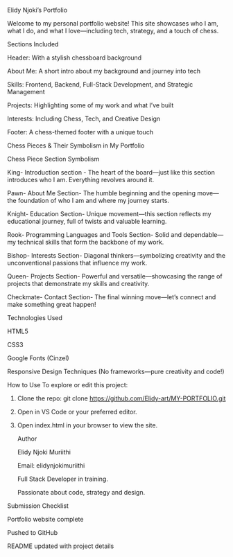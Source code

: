 Elidy Njoki’s Portfolio

Welcome to my personal portfolio website! This site showcases who I am, what I do, and what I love—including tech, strategy, and a touch of chess.

 Sections Included

Header: With a stylish chessboard background

About Me: A short intro about my background and journey into tech

Skills: Frontend, Backend, Full-Stack Development, and Strategic Management

Projects: Highlighting some of my work and what I’ve built

Interests: Including Chess, Tech, and Creative Design

Footer: A chess-themed footer with a unique touch


 Chess Pieces & Their Symbolism in My Portfolio
 
Chess Piece	Section	Symbolism

King- Introduction section - The heart of the board—just like this section introduces who I am. Everything revolves around it.

Pawn- About Me Section-  The humble beginning and the opening move—the foundation of who I am and where my journey starts.

Knight- Education Section-	Unique movement—this section reflects my educational journey, full of twists and valuable learning.

Rook- Programming Languages and Tools Section- Solid and dependable—my technical skills that form the backbone of my work.

Bishop- Interests Section- Diagonal thinkers—symbolizing creativity and the unconventional passions that influence my work.

Queen- Projects Section- Powerful and versatile—showcasing the range of projects that demonstrate my skills and creativity.

Checkmate- Contact Section-	The final winning move—let’s connect and make something great happen!

Technologies Used

HTML5

CSS3

Google Fonts (Cinzel)

Responsive Design Techniques
(No frameworks—pure creativity and code!)

How to Use
To explore or edit this project:
1. Clone the repo: git clone https://github.com/Elidy-art/MY-PORTFOLIO.git
2. Open in VS Code or your preferred editor.
3. Open index.html in your browser to view the site.

   Author

    Elidy Njoki Muriithi

   Email: elidynjokimuriithi

   Full Stack Developer in training.

    Passionate about code, strategy and design.

  Submission Checklist

Portfolio website complete

Pushed to GitHub

README updated with project details

